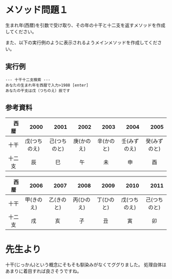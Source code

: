 # メソッド問題１

生まれ年(西暦)を引数で受け取り、その年の十干と十二支を返すメソッドを作成してください。

また、以下の実行例のように表示されるようメインメソッドを作成してください。

## 実行例

```
--- 十干十二支検索 ---
あなたの生まれ年を西暦で入力>1988 [enter]
あなたの干支は戊（つちのえ）辰です
```

## 参考資料

|　西暦　|　2000　|　2001　|　2002　|　2003　|　2004　|　2005　|
|:---:|:---:|:---:|:---:|:---:|:---:|:---:|
|十干|戊(つちのえ)|己(つちのと)|庚(かのえ)|辛(かのと)|壬(みずのえ)|癸(みずのと)|
|十二支|辰|巳|午|未|申|酉|

|　西暦　|　2006　|　2007　|　2008　|　2009　|　2010　|　2011　|
|:---:|:---:|:---:|:---:|:---:|:---:|:---:|
|十干|甲(きのえ)|乙(きのと)|丙(ひのえ)|丁(ひのと)|戊(つちのえ)|己(つちのと)|
|十二支|戌|亥|子|丑|寅|卯|


# 先生より

十干(じっかん)という概念にそもそも馴染みがなくてググりました。
処理自体はあまりに着目すれば良さそうですね。
